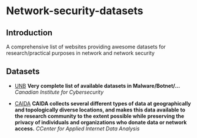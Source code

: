# Network-security-datasets

Introduction
------------
A comprehensive list of websites providing awesome datasets for research/practical purposes in network and network security


Datasets
-------
- [UNB](http://www.unb.ca/cic/datasets/index.html) **Very complete list of available datasets in Malware/Botnet/...** *Canadian Institute for Cybersecurity* 

- [CAIDA](https://www.caida.org/data/overview/) **CAIDA collects several different types of data at geographically and topologically diverse locations, and makes this data available to the research community to the extent possible while preserving the privacy of individuals and organizations who donate data or network access.** *CCenter for Applied Internet Data Analysis* 
